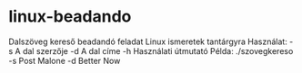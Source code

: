# linux-beadando

Dalszöveg kereső beadandó feladat Linux ismeretek tantárgyra
    Használat:
      -s  A dal szerzője
      -d  A dal címe
      -h  Használati útmutató
    Példa:
      ./szovegkereso -s Post Malone -d Better Now
